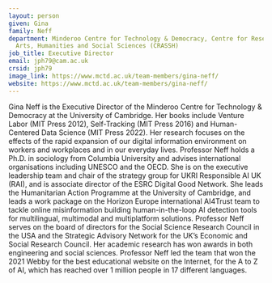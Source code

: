 ```yaml
---
layout: person
given: Gina
family: Neff
department: Minderoo Centre for Technology & Democracy, Centre for Research in the
  Arts, Humanities and Social Sciences (CRASSH)
job_title: Executive Director
email: jph79@cam.ac.uk
crsid: jph79
image_link: https://www.mctd.ac.uk/team-members/gina-neff/
website: https://www.mctd.ac.uk/team-members/gina-neff/
---
```


Gina Neff is the Executive Director of the Minderoo Centre for Technology & Democracy at the University of Cambridge. Her books include Venture Labor (MIT Press 2012), Self-Tracking (MIT Press 2016) and Human-Centered Data Science (MIT Press 2022).   Her research focuses on the effects of the rapid expansion of our digital information environment on workers and workplaces and in our everyday lives. Professor Neff holds a Ph.D. in sociology from Columbia University and advises international organisations including UNESCO and the OECD. She is on the executive leadership team and chair of the strategy group for UKRI Responsible AI UK (RAI), and is associate director of the ESRC Digital Good Network. She leads the Humanitarian Action Programme at the University of Cambridge, and leads a work package on the Horizon Europe international AI4Trust team to tackle online misinformation building human-in-the-loop AI detection tools for multilingual, multimodal and multiplatform solutions.     Professor Neff serves on the board of directors for the Social Science Research Council in the USA and the Strategic Advisory Network for the UK’s Economic and Social Research Council.    Her academic research has won awards in both engineering and social sciences. Professor Neff led the team that won the 2021 Webby for the best educational website on the Internet, for the A to Z of AI, which has reached over 1 million people in 17 different languages.